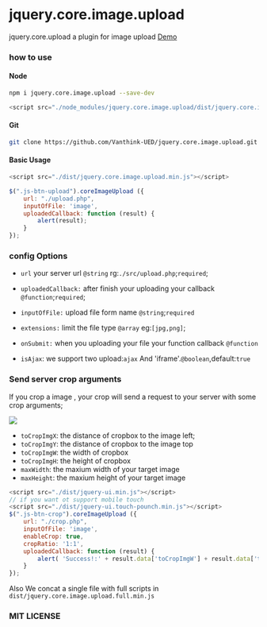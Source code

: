 # jquery.core.image.upload 

jquery.core.upload   a plugin for image upload [Demo](http://vanthink-ued.github.io/jquery.core.image.upload/upload.html)

### how to use

#### Node
```bash
npm i jquery.core.image.upload --save-dev
```
``` js
<script src="./node_modules/jquery.core.image.upload/dist/jquery.core.image.upload.min.js"></script>
```

#### Git
```bash
git clone https://github.com/Vanthink-UED/jquery.core.image.upload.git
```

#### Basic Usage

```js
<script src="./dist/jquery.core.image.upload.min.js"></script>

$(".js-btn-upload").coreImageUpload ({
    url: "./upload.php",
    inputOfFile: 'image',
    uploadedCallback: function (result) {
        alert(result);
    }
});

```

### config Options

+ `url` your server url `@string` rg:`./src/upload.php`;`required`;

+ `uploadedCallback:` after finish your uploading your callback `@function`;`required`;

+ `inputOfFile:` upload file form name `@string`;`required`

+ `extensions:` limit the file type `@array` eg:`[jpg,png]`;

+ `onSubmit:` when you uploading your file your function callback `@function`

+ `isAjax`: we support two upload:`ajax` And 'iframe'.`@boolean`,default:`true` 


### Send server crop arguments

If you crop a image , your crop will send a request to your server with some crop arguments;

                        
<img src="http://img1.vued.vanthink.cn/vuedba0ed377b88fc84d51026310efcb255b.png" />


+ `toCropImgX`: the distance of cropbox to the image left;
+ `toCropImgY`: the distance of cropbox to the image top
+ `toCropImgW`: the width of cropbox
+ `toCropImgH`: the height of cropbox
+ `maxWidth`: the maxium width of your target image 
+ `maxHeight`: the maxium height of your target image 

``` javascript
<script src="./dist/jquery-ui.min.js"></script>
// if you want ot support mobile touch
<script src="./dist/jquery-ui.touch-pounch.min.js"></script>
$(".js-btn-crop").coreImageUpload ({
    url: "./crop.php",
    inputOfFile: 'image',
    enableCrop: true,
    cropRatio: '1:1',
    uploadedCallback: function (result) {
        alert( 'Success!:' + result.data['toCropImgW'] + result.data['toCropImgH']);
    }
});
```
Also We concat a single file with full scripts in `dist/jquery.core.image.upload.full.min.js`

### MIT LICENSE
